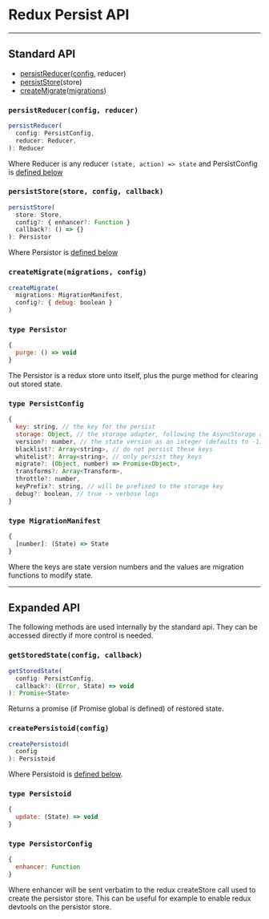 # Redux Persist API
---
## Standard API
- [persistReducer](#persistreducerconfig-reducer)([config](#type-persistconfig), reducer)
- [persistStore](#persiststorestore-config-callback)(store)
- [createMigrate](#createmigratemigrations-config)([migrations](#type-migrationmanifest))
### `persistReducer(config, reducer)`

```js
persistReducer(
  config: PersistConfig,
  reducer: Reducer,
): Reducer
```

Where Reducer is any reducer `(state, action) => state` and PersistConfig is [defined below](#type-persistconfig)

### `persistStore(store, config, callback)`
```js
persistStore(
  store: Store,
  config?: { enhancer?: Function }
  callback?: () => {}
): Persistor
```

Where Persistor is [defined below](#type-persistor)

### `createMigrate(migrations, config)`
```js
createMigrate(
  migrations: MigrationManifest,
  config?: { debug: boolean }
)
```

### `type Persistor`
```js
{
  purge: () => void
}
```

The Persistor is a redux store unto itself, plus the purge method for clearing out stored state.

### `type PersistConfig`
```js
{
  key: string, // the key for the persist
  storage: Object, // the storage adapter, following the AsyncStorage api
  version?: number, // the state version as an integer (defaults to -1)
  blacklist?: Array<string>, // do not persist these keys
  whitelist?: Array<string>, // only persist they keys
  migrate?: (Object, number) => Promise<Object>,
  transforms?: Array<Transform>,
  throttle?: number,
  keyPrefix?: string, // will be prefixed to the storage key
  debug?: boolean, // true -> verbose logs
}
```

### `type MigrationManifest`
```js
{
  [number]: (State) => State
}
```
Where the keys are state version numbers and the values are migration functions to modify state.

---
## Expanded API
The following methods are used internally by the standard api. They can be accessed directly if more control is needed.
### `getStoredState(config, callback)`
```js
getStoredState(
  config: PersistConfig,
  callback?: (Error, State) => void
): Promise<State>
```

Returns a promise (if Promise global is defined) of restored state.

### `createPersistoid(config)`
```js
createPersistoid(
  config
): Persistoid
```
Where Persistoid is [defined below](#type-persistoid).

### `type Persistoid`
```js
{ 
  update: (State) => void
}
```

### `type PersistorConfig`
```js
{
  enhancer: Function
}
```
Where enhancer will be sent verbatim to the redux createStore call used to create the persistor store. This can be useful for example to enable redux devtools on the persistor store.